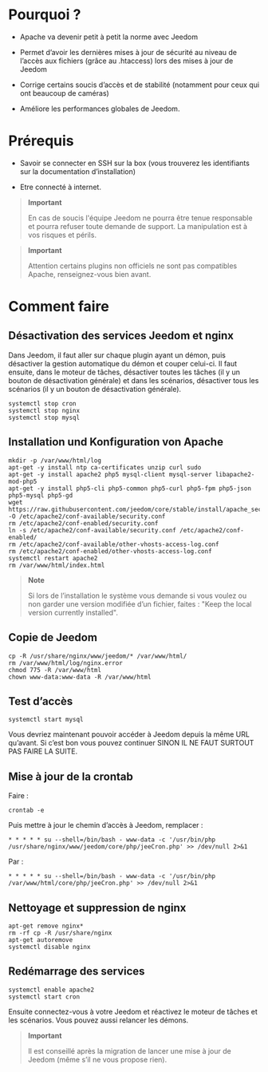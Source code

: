 Pourquoi ?
==========

-   Apache va devenir petit à petit la norme avec Jeedom

-   Permet d’avoir les dernières mises à jour de sécurité au niveau de l’accès aux fichiers (grâce au .htaccess) lors des mises à jour de Jeedom

-   Corrige certains soucis d’accès et de stabilité (notamment pour ceux qui ont beaucoup de caméras)

-   Améliore les performances globales de Jeedom.

Prérequis
=========

-   Savoir se connecter en SSH sur la box (vous trouverez les identifiants sur la documentation d’installation)

-   Etre connecté à internet.

> **Important**
>
> En cas de soucis l'équipe Jeedom ne pourra être tenue responsable et pourra refuser toute demande de support. La manipulation est à vos risques et périls.

> **Important**
>
> Attention certains plugins non officiels ne sont pas compatibles Apache, renseignez-vous bien avant.

Comment faire
=============

Désactivation des services Jeedom et nginx
------------------------------------------

Dans Jeedom, il faut aller sur chaque plugin ayant un démon, puis désactiver la gestion automatique du démon et couper celui-ci. Il faut ensuite, dans le moteur de tâches, désactiver toutes les tâches (il y un bouton de désactivation générale) et dans les scénarios, désactiver tous les scénarios (il y un bouton de désactivation générale).

    systemctl stop cron
    systemctl stop nginx
    systemctl stop mysql

Installation und Konfiguration von Apache
-----------------------------------------

    mkdir -p /var/www/html/log
    apt-get -y install ntp ca-certificates unzip curl sudo
    apt-get -y install apache2 php5 mysql-client mysql-server libapache2-mod-php5
    apt-get -y install php5-cli php5-common php5-curl php5-fpm php5-json php5-mysql php5-gd
    wget https://raw.githubusercontent.com/jeedom/core/stable/install/apache_security -O /etc/apache2/conf-available/security.conf
    rm /etc/apache2/conf-enabled/security.conf
    ln -s /etc/apache2/conf-available/security.conf /etc/apache2/conf-enabled/
    rm /etc/apache2/conf-available/other-vhosts-access-log.conf
    rm /etc/apache2/conf-enabled/other-vhosts-access-log.conf
    systemctl restart apache2
    rm /var/www/html/index.html

> **Note**
>
> Si lors de l’installation le système vous demande si vous voulez ou non garder une version modifiée d’un fichier, faites : "Keep the local version currently installed".

Copie de Jeedom
---------------

    cp -R /usr/share/nginx/www/jeedom/* /var/www/html/
    rm /var/www/html/log/nginx.error
    chmod 775 -R /var/www/html
    chown www-data:www-data -R /var/www/html

Test d’accès
------------

    systemctl start mysql

Vous devriez maintenant pouvoir accéder à Jeedom depuis la même URL qu’avant. Si c’est bon vous pouvez continuer SINON IL NE FAUT SURTOUT PAS FAIRE LA SUITE.

Mise à jour de la crontab
-------------------------

Faire :

    crontab -e

Puis mettre à jour le chemin d’accès à Jeedom, remplacer :

    * * * * * su --shell=/bin/bash - www-data -c '/usr/bin/php /usr/share/nginx/www/jeedom/core/php/jeeCron.php' >> /dev/null 2>&1

Par :

    * * * * * su --shell=/bin/bash - www-data -c '/usr/bin/php /var/www/html/core/php/jeeCron.php' >> /dev/null 2>&1

Nettoyage et suppression de nginx
---------------------------------

    apt-get remove nginx*
    rm -rf cp -R /usr/share/nginx
    apt-get autoremove
    systemctl disable nginx

Redémarrage des services
------------------------

    systemctl enable apache2
    systemctl start cron

Ensuite connectez-vous à votre Jeedom et réactivez le moteur de tâches et les scénarios. Vous pouvez aussi relancer les démons.

> **Important**
>
> Il est conseillé après la migration de lancer une mise à jour de Jeedom (même s’il ne vous propose rien).

